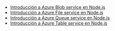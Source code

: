 
* [Introducción a Azure Blob service en Node.js](https://azure.microsoft.com/resources/samples/storage-blob-node-getting-started/)
* [Introducción a Azure File service en Node.js](https://azure.microsoft.com/resources/samples/storage-file-node-getting-started/)
* [Introducción a Azure Queue service en Node.js](https://azure.microsoft.com/resources/samples/storage-queue-node-getting-started/)
* [Introducción a Azure Table service en Node.js](https://azure.microsoft.com/resources/samples/storage-table-node-getting-started/)
